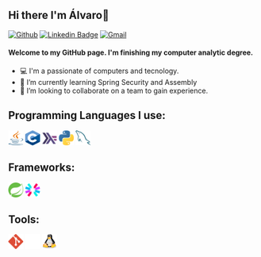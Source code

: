 ## Hi there I'm Álvaro👋
[![Github](https://img.shields.io/badge/-Github-000?style=flat&logo=Github&logoColor=white)](https://github.com/Denix04)
[![Linkedin Badge](https://img.shields.io/badge/-LinkedIn-blue?style=flat&logo=Linkedin&logoColor=white)](https://www.linkedin.com/in/álvaro-debernardi-48b6302b6)
[![Gmail](https://img.shields.io/badge/-Gmail-c14438?style=flat&logo=Gmail&logoColor=white)](mailto:alvarodebernardi1@gmail.com)

#### Welcome to my GitHub page. I'm finishing my computer analytic degree.

- 💻 I'm a passionate of computers and tecnology.
- 🌱 I’m currently learning Spring Security and Assembly
- 👯 I’m looking to collaborate on a team to gain experience.

## Programming Languages I use: 

<p align="left">

 <img style="margin: auto;" src="https://raw.githubusercontent.com/Denix04/Denix04/main/icons/java.svg" alt=c width="30" height="30"/>
 <img style="margin: auto;" src="https://raw.githubusercontent.com/Denix04/Denix04/main/icons/c.svg" alt=cplusplus width="30" height="30"/>
 <img style="margin: auto;" src="https://raw.githubusercontent.com/Denix04/Denix04/main/icons/haskell.svg" alt=python width="30" height="30"/>
 <img style="margin: auto;" src="https://raw.githubusercontent.com/Denix04/Denix04/main/icons/python.svg" alt=python width="30" height="30"/>
 <img style="margin: auto;" src="https://raw.githubusercontent.com/Denix04/Denix04/main/icons/mysql.svg" alt=python width="30" height="30"/>
</p>

## Frameworks:
<p>
 <img style="margin: auto;" src="https://raw.githubusercontent.com/Denix04/Denix04/main/icons/spring.svg" alt=python width="30" height="30"/>
 <img style="margin: auto;" src="https://raw.githubusercontent.com/Denix04/Denix04/main/icons/jwt.svg" alt=python width="30" height="30"/>
</p>

## Tools:
<p>
 <img style="margin: auto;" src="https://raw.githubusercontent.com/Denix04/Denix04/main/icons/git.svg" alt=python width="30" height="30"/>
 <img style="margin: auto;" src="https://raw.githubusercontent.com/Denix04/Denix04/main/icons/Github_dark.svg" alt=python width="30" height="30"/>
 <img style="margin: auto;" src="https://raw.githubusercontent.com/Denix04/Denix04/main/icons/linux.svg" alt=python width="30" height="30"/>
</p>



<!-- for adding in the future
![Python](http://img.shields.io/badge/-Python-3776AB?style=flat-square&logo=python&logoColor=ffff4a)
![Ruby](http://img.shields.io/badge/-Ruby-CC342D?style=flat-square&logo=ruby&logoColor=ffe8e8)
![Java](http://img.shields.io/badge/-Java-007396?style=flat-square&logo=java&logoColor=ffffff)

![C++](https://img.shields.io/badge/-C-black?style=flat-square&logo=c)
![Java](https://img.shields.io/badge/-Java-000000?style=flat&logo=java)
![Python](https://img.shields.io/badge/-Python-000000?style=flat&logo=python)
![MySQL](https://img.shields.io/badge/-MySQL-333333?style=flat&logo=mysql)
![Spring](http://img.shields.io/badge/-Spring-6DB33F?style=flat-square&logo=spring&logoColor=ffffff) 
<br />
![C++](https://img.shields.io/badge/-C-333333?style=flat-square&logo=c)
![Java](https://img.shields.io/badge/-Java-333333?style=flat&logo=java)
![Python](https://img.shields.io/badge/-Python-333333?style=flat&logo=python)
![MySQL](https://img.shields.io/badge/-MySQL-333333?style=flat&logo=mysql)
![Spring](http://img.shields.io/badge/-Spring-333333?style=flat-square&logo=spring&)
<br />
![C++](https://img.shields.io/badge/-C-000000?style=flat-square&logo=c)
![Java](https://img.shields.io/badge/-Java-000000?style=flat&logo=java)
![Python](https://img.shields.io/badge/-Python-000000?style=flat&logo=python)
![MySQL](https://img.shields.io/badge/-MySQL-000000?style=flat&logo=mysql)
![Spring](http://img.shields.io/badge/-Spring-000000?style=flat-square&logo=spring&)

![Git](https://img.shields.io/badge/-Git-000000?style=flat&logo=git)
![Github](https://img.shields.io/badge/-Github-000000?style=flat&logo=github)
![Linux](https://img.shields.io/badge/-Linux-333333?style=flat&logo=Linux&logoColor=FCC624)
![LaTeX](http://img.shields.io/badge/-LaTeX-008080?style=flat-square&logo=latex&logoColor=ffffff)<br />

![Git](https://img.shields.io/badge/-Git-000000?style=flat&logo=git)
![Github](https://img.shields.io/badge/-Github-000000?style=flat&logo=github)
![Linux](https://img.shields.io/badge/-Linux-000000?style=flat&logo=Linux&logoColor=FCC624)
![LaTeX](http://img.shields.io/badge/-LaTeX-000000?style=flat-square&logo=latex&logoColor=ffffff)<br />
![Sass](https://img.shields.io/badge/-Sass-%23CC6699?style=flat-square&logo=sass&logoColor=ffffff)
![JavaScript](https://img.shields.io/badge/-JavaScript-%23F7DF1C?style=flat-square&logo=javascript&logoColor=000000&color=d1b01f)
![Nodejs](https://img.shields.io/badge/-Nodejs-black?style=flat-square&logo=Node.js&logoColor=00d632)
![React](https://img.shields.io/badge/-React-%23282C34?style=flat-square&logo=react)
![Rails](http://img.shields.io/badge/-Ruby%20on%20Rails-CC0000?style=flat-square&logo=ruby-on-rails&logoColor=ffffff)
![Jekyll](http://img.shields.io/badge/-Jekyll-CC0000?style=flat-square&logo=jekyll&logoColor=ffffff)
![Redis](https://img.shields.io/badge/-Redis-DC382D?style=flat-square&logo=redis&logoColor=ffffff)
![PostgreSQL](https://img.shields.io/badge/-PostgreSQL-336791?style=flat-square&logo=postgresql)
![GraphQL](https://img.shields.io/badge/-GraphQL-E10098?style=flat-square&logo=graphql&logoColor=ffffff)
![Heroku](https://img.shields.io/badge/-Heroku-430098?style=flat-square&logo=heroku&logoColor=ffffff)
![Docker](https://img.shields.io/badge/-Docker-black?style=flat-square&logo=docker)
![NGINX](http://img.shields.io/badge/-NGINX-269539?style=flat-square&logo=nginx&logoColor=ffffff)
![IntelliJ IDEA](http://img.shields.io/badge/-IntelliJ%20IDEA-000000?style=flat-square&logo=intellij-idea&logoColor=ffffff)
![VS Code](http://img.shields.io/badge/-VS%20Code-007ACC?style=flat-square&logo=visual-studio-code&logoColor=ffffff)
![Debian](http://img.shields.io/badge/-Debian-A81D33?style=flat-square&logo=debian&logoColor=ffffff)
![FreeBSD](http://img.shields.io/badge/-Free%20BSD-AB2B28?style=flat-square&logo=freebsd&logoColor=ffffff)
![GNU Emacs](http://img.shields.io/badge/-GNU%20Emacs-7F5AB6?style=flat-square&logo=gnu-emacs&logoColor=ffffff)
![GNU Bash](http://img.shields.io/badge/-GNU%20Bash-000000?style=flat-square&logo=gnu-bash&logoColor=ffffff)

-->
